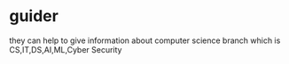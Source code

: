 # guider
they can help to give information about computer science branch which is CS,IT,DS,AI,ML,Cyber Security
